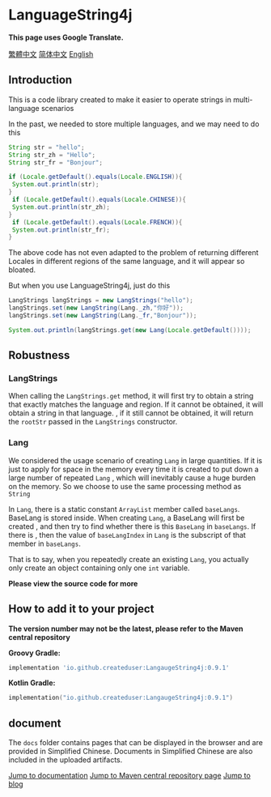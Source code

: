 # LanguageString4j
**This page uses Google Translate.**

[繁體中文](README_zh.md) [简体中文](README_zh_cn.md) [English](README.md)
## Introduction
<p>This is a code library created to make it easier to operate strings in multi-language scenarios</p>
In the past, we needed to store multiple languages, and we may need to do this

```java
String str = "hello";
String str_zh = "Hello";
String str_fr = "Bonjour";

if (Locale.getDefault().equals(Locale.ENGLISH)){
 System.out.println(str);
}
 if (Locale.getDefault().equals(Locale.CHINESE)){
 System.out.println(str_zh);
}
 if (Locale.getDefault().equals(Locale.FRENCH)){
 System.out.println(str_fr);
}
```
The above code has not even adapted to the problem of returning different Locales in different regions of the same language, and it will appear so bloated.

But when you use LanguageString4j, just do this
```java
LangStrings langStrings = new LangStrings("hello");
langStrings.set(new LangString(Lang._zh,"你好"));
langStrings.set(new LangString(Lang._fr,"Bonjour"));

System.out.println(langStrings.get(new Lang(Locale.getDefault())));
```
## Robustness
### LangStrings
When calling the `LangStrings.get` method, it will first try to obtain a string that exactly matches the language and region. If it cannot be obtained, it will obtain a string in that language.
, if it still cannot be obtained, it will return the `rootStr` passed in the `LangStrings` constructor.

### Lang

We considered the usage scenario of creating `Lang` in large quantities. If it is just to apply for space in the memory every time it is created to put down a large number of repeated `Lang`
, which will inevitably cause a huge burden on the memory. So we choose to use the same processing method as `String`

In `Lang`, there is a static constant `ArrayList` member called `baseLangs`. BaseLang is stored inside. When creating `Lang`, a BaseLang will first be created
, and then try to find whether there is this `BaseLang` in `baseLangs`. If there is
, then the value of `baseLangIndex` in `Lang` is the subscript of that member in `baseLangs`.

That is to say, when you repeatedly create an existing `Lang`, you actually only create an object containing only one `int` variable.

**Please view the source code for more**

## How to add it to your project
**The version number may not be the latest, please refer to the Maven central repository**

**Groovy Gradle:**
```groovy
implementation 'io.github.createduser:LangaugeString4j:0.9.1'
```

**Kotlin Gradle:**
```kotlin
implementation("io.github.createduser:LangaugeString4j:0.9.1")
```
## document
The `docs` folder contains pages that can be displayed in the browser and are provided in Simplified Chinese. Documents in Simplified Chinese are also included in the uploaded artifacts.

[Jump to documentation](docs/index.html)
[Jump to Maven central repository page](https://central.sonatype.com/artifact/io.github.createduser/LangaugeString4j/overview)
[Jump to blog](https://userrrrr.cn/)